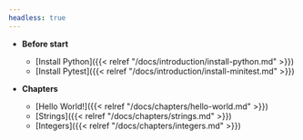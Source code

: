 ```yaml
---
headless: true
---
```


- **Before start**
  - [Install Python]({{< relref "/docs/introduction/install-python.md" >}})
  - [Install Pytest]({{< relref "/docs/introduction/install-minitest.md" >}})

- **Chapters**
  - [Hello World!]({{< relref "/docs/chapters/hello-world.md" >}})
  - [Strings]({{< relref "/docs/chapters/strings.md" >}})
  - [Integers]({{< relref "/docs/chapters/integers.md" >}})
